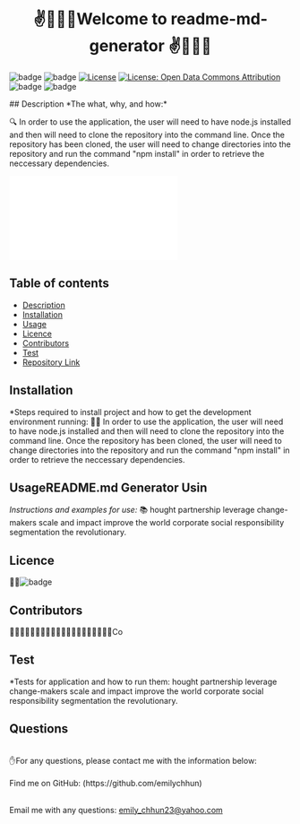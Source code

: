 

<h1 align="center">✌️🤟🙏👋Welcome to readme-md-generator  ✌️🤟🙏👋</h1>

<p align="center">

![badge](https://img.shields.io/npm/v/npm.svg?logo=javascript)
![badge](https://img.shields.io/npm/v/npm.svg?logo=npm)
[![License](https://img.shields.io/badge/License-Boost%201.0-lightblue.svg)](https://www.boost.org/LICENSE_1_0.txt)
[![License: Open Data Commons Attribution](https://img.shields.io/badge/License-ODC_BY-brightgreen.svg)](https://opendatacommons.org/licenses/by/)
![badge](https://img.shields.io/static/v1?logo=react&message=React&color=Blue)
![badge](https://img.shields.io/npm/v/npm.svg?logo=javascript)

</p>
  ## Description 
  *The what, why, and how:* 
  
  🔍 In order to use the application, the user will need to have node.js installed and then will need to clone the repository into the command line. Once the repository has been cloned, the user will need to change directories into the repository and run the command "npm install" in order to retrieve the neccessary dependencies.

  ![](./generator-emilychhun.js)
 
 
  ## Table of contents
  - [Description](#Description)
  - [Installation](#Installation)
  - [Usage](#Usage)
  - [Licence](#Licence)
  - [Contributors](#Contributors)
  - [Test](#Test)
  - [Repository Link](#Repository)




  ## Installation
  *Steps required to install project and how to get the development environment running:
  💽💽 In order to use the application, the user will need to have node.js installed and then will need to clone the repository into the command line. Once the repository has been cloned, the user will need to change directories into the repository and run the command "npm install" in order to retrieve the neccessary dependencies.
  ## UsageREADME.md Generator Usin
  *Instructions and examples for use:*
  📚 hought partnership leverage change-makers scale and impact improve the world corporate social responsibility segmentation the revolutionary. 
  ## Licence
  📝📑![badge](https://img.shields.io/badge/license-Apache-brightgreen)
  
  ## Contributors
  💆🏽💆🏻‍♂️👳🏽👳🏽👳🏻‍♀️👨🏾‍🦽👨🏿‍🤝‍👨🏾Co
 
  ## Test
  *Tests for application and how to run them:
  hought partnership leverage change-makers scale and impact improve the world corporate social responsibility segmentation the revolutionary. 

  ## Questions
  <br />
  ✋For any questions, please contact me with the information below:
  <br />
  <br />
  Find me on GitHub: (https://github.com/emilychhun)
  <br />
  <br />

  Email me with any questions: emily_chhun23@yahoo.com
  
  
  
  



  
